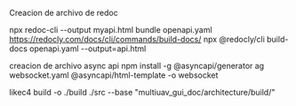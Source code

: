 Creacion de archivo de redoc

npx redoc-cli --output myapi.html bundle openapi.yaml
https://redocly.com/docs/cli/commands/build-docs/
npx @redocly/cli build-docs openapi.yaml --output=api.html

creacion de archivo async api
npm install -g @asyncapi/generator
ag websocket.yaml @asyncapi/html-template -o websocket

likec4 build -o ./build ./src --base "multiuav_gui_doc/architecture/build/"
